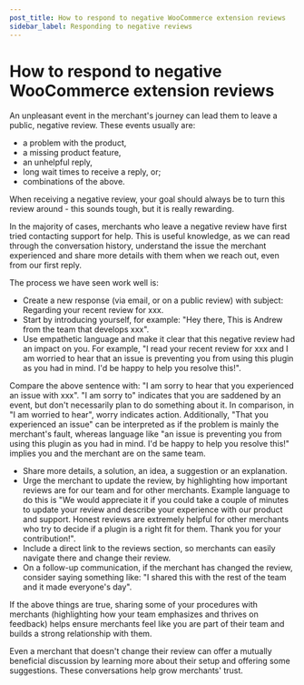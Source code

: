 ```yaml
---
post_title: How to respond to negative WooCommerce extension reviews
sidebar_label: Responding to negative reviews
---
```


# How to respond to negative WooCommerce extension reviews

An unpleasant event in the merchant's journey can lead them to leave a public, negative review. These events usually are:

* a problem with the product,
* a missing product feature,
* an unhelpful reply,
* long wait times to receive a reply, or;
* combinations of the above.

When receiving a negative review, your goal should always be to turn this review around - this sounds tough, but it is really rewarding.

In the majority of cases, merchants who leave a negative review have first tried contacting support for help. This is useful knowledge, as we can read through the conversation history, understand the issue the merchant experienced and share more details with them when we reach out, even from our first reply.

The process we have seen work well is:

* Create a new response (via email, or on a public review) with subject: Regarding your recent review for xxx.
* Start by introducing yourself, for example: "Hey there, This is Andrew from the team that develops xxx".
* Use empathetic language and make it clear that this negative review had an impact on you. For example, "I read your recent review for xxx and I am worried to hear that an issue is preventing you from using this plugin as you had in mind. I'd be happy to help you resolve this!".

Compare the above sentence with: "I am sorry to hear that you experienced an issue with xxx". "I am sorry to" indicates that you are saddened by an event, but don't necessarily plan to do something about it. In comparison, in "I am worried to hear", worry indicates action. Additionally, "That you experienced an issue" can be interpreted as if the problem is mainly the merchant's fault, whereas language like "an issue is preventing you from using this plugin as you had in mind. I'd be happy to help you resolve this!" implies you and the merchant are on the same team.

* Share more details, a solution, an idea, a suggestion or an explanation.
* Urge the merchant to update the review, by highlighting how important reviews are for our team and for other merchants. Example language to do this is "We would appreciate it if you could take a couple of minutes to update your review and describe your experience with our product and support. Honest reviews are extremely helpful for other merchants who try to decide if a plugin is a right fit for them. Thank you for your contribution!".
* Include a direct link to the reviews section, so merchants can easily navigate there and change their review.
* On a follow-up communication, if the merchant has changed the review, consider saying something like: "I shared this with the rest of the team and it made everyone's day".

If the above things are true, sharing some of your procedures with merchants (highlighting how your team emphasizes and thrives on feedback) helps ensure merchants feel like you are part of their team and builds a strong relationship with them. 

Even a merchant that doesn't change their review can offer a mutually beneficial discussion by learning more about their setup and offering some suggestions. These conversations help grow merchants' trust.
